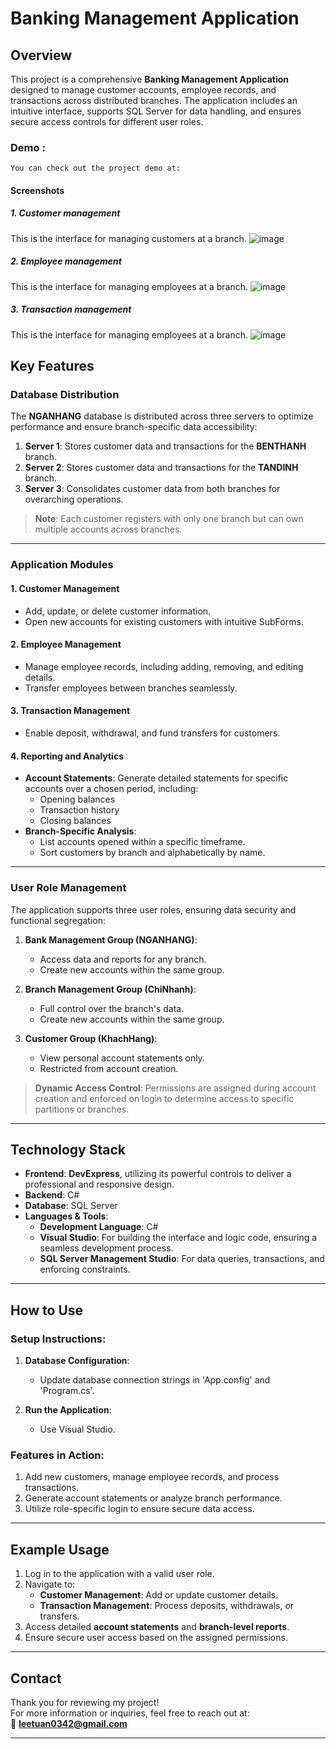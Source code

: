 # Banking Management Application

## Overview

This project is a comprehensive **Banking Management Application** designed to manage customer accounts, employee records, and transactions across distributed branches. The application includes an intuitive interface, supports SQL Server for data handling, and ensures secure access controls for different user roles.

### **Demo** : 
    You can check out the project demo at:
#### **Screenshots**

##### 1. Customer management
This is the interface for managing customers at a branch.
![image](https://github.com/user-attachments/assets/cc3badb6-df55-4761-9da3-7658d63b814c)

##### 2. Employee management
This is the interface for managing employees at a branch.
![image](https://github.com/user-attachments/assets/47eb30f8-5cea-4dd6-977c-5e6614ea1881)

##### 3. Transaction management
This is the interface for managing employees at a branch.
![image](https://github.com/user-attachments/assets/bf861367-bfa5-43ed-bc84-21eb3315a047)


## Key Features

### Database Distribution

The **NGANHANG** database is distributed across three servers to optimize performance and ensure branch-specific data accessibility:
1. **Server 1**: Stores customer data and transactions for the **BENTHANH** branch.
2. **Server 2**: Stores customer data and transactions for the **TANDINH** branch.
3. **Server 3**: Consolidates customer data from both branches for overarching operations.

> **Note**: Each customer registers with only one branch but can own multiple accounts across branches.

---

### Application Modules

#### **1. Customer Management**
- Add, update, or delete customer information.
- Open new accounts for existing customers with intuitive SubForms.

#### **2. Employee Management**
- Manage employee records, including adding, removing, and editing details.
- Transfer employees between branches seamlessly.

#### **3. Transaction Management**
- Enable deposit, withdrawal, and fund transfers for customers.

#### **4. Reporting and Analytics**
- **Account Statements**:
  Generate detailed statements for specific accounts over a chosen period, including:
  - Opening balances
  - Transaction history
  - Closing balances
- **Branch-Specific Analysis**:
  - List accounts opened within a specific timeframe.
  - Sort customers by branch and alphabetically by name.

---

### User Role Management

The application supports three user roles, ensuring data security and functional segregation:

1. **Bank Management Group (NGANHANG)**:
   - Access data and reports for any branch.
   - Create new accounts within the same group.

2. **Branch Management Group (ChiNhanh)**:
   - Full control over the branch's data.
   - Create new accounts within the same group.

3. **Customer Group (KhachHang)**:
   - View personal account statements only.
   - Restricted from account creation.

> **Dynamic Access Control**: Permissions are assigned during account creation and enforced on login to determine access to specific partitions or branches.

---

## Technology Stack
- **Frontend**: **DevExpress**, utilizing its powerful controls to deliver a professional and responsive design.
- **Backend**: C#
- **Database**: SQL Server
- **Languages & Tools**:
  - **Development Language**: C#
  - **Visual Studio**: For building the interface and logic code, ensuring a seamless development process.
  - **SQL Server Management Studio**: For data queries, transactions, and enforcing constraints.
---

## How to Use

### Setup Instructions:
1. **Database Configuration**:
   - Update database connection strings in 'App.config' and 'Program.cs'.
     
2. **Run the Application**:
   - Use Visual Studio.

### Features in Action:
1. Add new customers, manage employee records, and process transactions.
2. Generate account statements or analyze branch performance.
3. Utilize role-specific login to ensure secure data access.

---

## Example Usage

1. Log in to the application with a valid user role.
2. Navigate to:
   - **Customer Management**: Add or update customer details.
   - **Transaction Management**: Process deposits, withdrawals, or transfers.
3. Access detailed **account statements** and **branch-level reports**.
4. Ensure secure user access based on the assigned permissions.

---

## Contact

Thank you for reviewing my project!  
For more information or inquiries, feel free to reach out at:  
📧 **leetuan0342@gmail.com**

---
